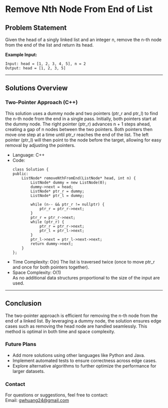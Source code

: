 # **Remove Nth Node From End of List**

## **Problem Statement**
Given the head of a singly linked list and an integer n, remove the n-th node from the end of the list and return its head.  

**Example Input:**
  ```
  Input: head = [1, 2, 3, 4, 5], n = 2
  Output: head = [1, 2, 3, 5]
  ```
---

## **Solutions Overview**
### **Two-Pointer Approach (C++)**
This solution uses a dummy node and two pointers (ptr_r and ptr_l) to find the n-th node from the end in a single pass. Initially, both pointers start at the dummy node. The right pointer (ptr_r) advances n + 1 steps ahead, creating a gap of n nodes between the two pointers. Both pointers then move one step at a time until ptr_r reaches the end of the list. The left pointer (ptr_l) will then point to the node before the target, allowing for easy removal by adjusting the pointers.  

- Language: C++
- Code:
  ```
  class Solution {
  public:
      ListNode* removeNthFromEnd(ListNode* head, int n) {
          ListNode* dummy = new ListNode(0);
          dummy->next = head;
          ListNode* ptr_r = dummy;
          ListNode* ptr_l = dummy;
  
          while (n-- && ptr_r != nullptr) {
              ptr_r = ptr_r->next;
          }
          ptr_r = ptr_r->next;
          while (ptr_r) {
              ptr_r = ptr_r->next;
              ptr_l = ptr_l->next;
          }
          ptr_l->next = ptr_l->next->next;
          return dummy->next;
      }
  };
  ```
- Time Complexity: O(n)
  The list is traversed twice (once to move ptr_r and once for both pointers together).
- Space Complexity: O(1)  
  As no additional data structures proportional to the size of the input are used.

---

## **Conclusion**
The two-pointer approach is efficient for removing the n-th node from the end of a linked list. By leveraging a dummy node, the solution ensures edge cases such as removing the head node are handled seamlessly. This method is optimal in both time and space complexity.  

### **Future Plans**
- Add more solutions using other languages like Python and Java.
- Implement automated tests to ensure correctness across edge cases.
- Explore alternative algorithms to further optimize the performance for larger datasets.

### **Contact**
For questions or suggestions, feel free to contact:  
Email: gwhuang24@gmail.com
